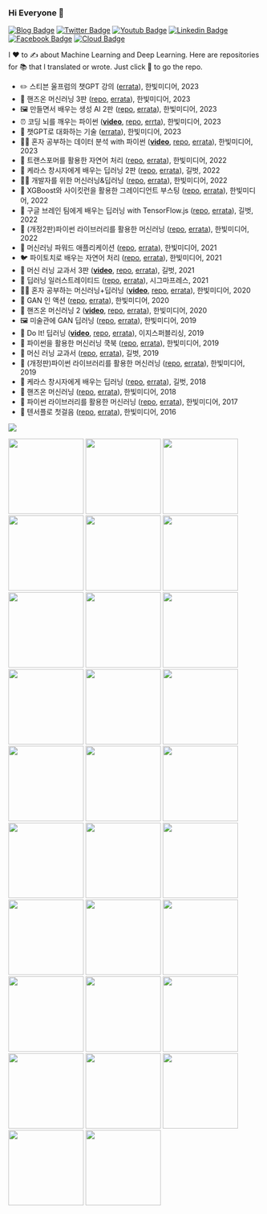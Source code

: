 ### Hi Everyone 👋

[![Blog Badge](https://img.shields.io/badge/-Blog-21759B?style=flat&logo=Wordpress&logoColor=white&link=https://tensorflow.blog/)](https://tensorflow.blog/)
[![Twitter Badge](https://img.shields.io/badge/-Twitter-1DA1F2?style=flat&logo=Twitter&logoColor=white&link=https://twitter.com/hsunpark)](https://twitter.com/hsunpark)
[![Youtub Badge](https://img.shields.io/badge/-Youtube-ff0000?style=flat&logo=Youtube&logoColor=white&link=https://www.youtube.com/c/HaesunPark_ML/)](https://www.youtube.com/c/HaesunPark_ML/)
[![Linkedin Badge](https://img.shields.io/badge/-LinkedIn-brightgreen?style=flat&logo=Linkedin&logoColor=white&link=https://www.linkedin.com/in/haesunpark/)](https://www.linkedin.com/in/haesunpark/) 
[![Facebook Badge](https://img.shields.io/badge/-Facebook-1877f2?style=flat&logo=Facebook&logoColor=white&link=https://www.facebook.com/haesunrpark)](https://www.facebook.com/haesunrpark)
[![Cloud Badge](https://img.shields.io/badge/-Innovator-orange?style=flat&logo=Google-Cloud&logoColor=white&link=https://cloud.google.com/innovators/innovator?profileId=113597477647734204858)](https://developers.google.com/profile/u/haesunpark)

I :heart: to :writing_hand: about Machine Learning and Deep Learning. Here are repositories for :books: that I translated or wrote. Just click :orange_book: to go the repo.

* :pencil2: 스티븐 울프럼의 챗GPT 강의 ([errata](https://tensorflow.blog/wolfram-chatgpt/)), 한빛미디어, 2023
* :lizard: 핸즈온 머신러닝 3판 ([repo](https://github.com/rickiepark/handson-ml3), [errata](https://tensorflow.blog/handson-ml3/)), 한빛미디어, 2023
* :framed_picture: 만들면서 배우는 생성 AI 2판 ([repo](https://github.com/rickiepark/Generative_Deep_Learning_2nd_Edition/), [errata](https://tensorflow.blog/gen-dl-2/)), 한빛미디어, 2023
* :alarm_clock: 코딩 뇌를 깨우는 파이썬 (**[video](https://www.youtube.com/playlist?list=PLJN246lAkhQgfGrerljqqmBhqfhrOniI-)**, [repo](https://github.com/rickiepark/python4daml), [errta](https://tensorflow.blog/python4daml/)), 한빛미디어, 2023
* :moyai: 챗GPT로 대화하는 기술 ([errata](https://tensorflow.blog/gen-ai)), 한빛미디어, 2023
* :woman_student: 혼자 공부하는 데이터 분석 with 파이썬 (**[video](https://www.youtube.com/playlist?list=PLJN246lAkhQjk0b_hLUxLw7W4pc9feRTF)**, [repo](https://bit.ly/hg-da-git), [errata](https://bit.ly/hg-da-home)), 한빛미디어, 2023
* :hugs: 트랜스포머를 활용한 자연어 처리 ([repo](https://bit.ly/transformer-git), [errata](https://bit.ly/transformer-home)), 한빛미디어, 2022
* :unicorn: 케라스 창시자에게 배우는 딥러닝 2판 ([repo](https://github.com/rickiepark/deep-learning-with-python-2nd), [errata](https://tensorflow.blog/kerasdl2/)), 길벗, 2022
* :woman_technologist: 개발자를 위한 머신러닝&딥러닝 ([repo](https://github.com/rickiepark/aiml4coders/), [errata](https://tensorflow.blog/aiml4coders)), 한빛미디어, 2022
* :rocket: XGBoost와 사이킷런을 활용한 그레이디언트 부스팅 ([repo](https://github.com/rickiepark/handson-gb/), [errata](https://tensorflow.blog/handson-gb)), 한빛미디어, 2022
* :rhinoceros: 구글 브레인 팀에게 배우는 딥러닝 with TensorFlow.js ([repo](https://github.com/rickiepark/deep-learning-with-javascript), [errata](https://tensorflow.blog/tfjs)), 길벗, 2022
* :dragon: (개정2판)파이썬 라이브러리를 활용한 머신러닝 ([repo](https://github.com/rickiepark/intro_ml_with_python_2nd_revised), [errata](https://tensorflow.blog/python-ml-2nd-revised/)), 한빛미디어, 2022
* :butterfly: 머신러닝 파워드 애플리케이션 ([repo](https://github.com/rickiepark/ml-powered-applications), [errata](https://tensorflow.blog/mlpa/)), 한빛미디어, 2021
* :bird: 파이토치로 배우는 자연어 처리 ([repo](https://github.com/rickiepark/nlp-with-pytorch/), [errata](https://tensorflow.blog/nlp-with-pytorch/)), 한빛미디어, 2021
* :robot: 머신 러닝 교과서 3판 (**[video](https://www.youtube.com/playlist?list=PLJN246lAkhQiEc-QvvGzUneCWuRnCNKgU)**, [repo](https://github.com/rickiepark/python-machine-learning-book-3rd-edition), [errata](https://tensorflow.blog/python-ml-3/)), 길벗, 2021
* :oyster: 딥러닝 일러스트레이티드 ([repo](https://github.com/rickiepark/dl-illustrated), [errata](https://tensorflow.blog/dl-illustrated/)), 시그마프레스, 2021
* :student: 혼자 공부하는 머신러닝+딥러닝 (**[video](https://www.youtube.com/playlist?list=PLJN246lAkhQjoU0C4v8FgtbjOIXxSs_4Q)**, [repo](https://github.com/rickiepark/hg-mldl), [errata](https://tensorflow.blog/hg-mldl/)), 한빛미디어, 2020
* :dress: GAN 인 액션 ([repo](https://github.com/rickiepark/gans-in-action), [errata](https://tensorflow.blog/gan-in-action/)), 한빛미디어, 2020
* :lizard: 핸즈온 머신러닝 2 (**[video](https://www.youtube.com/playlist?list=PLJN246lAkhQjX3LOdLVnfdFaCbGouEBeb)**, [repo](https://github.com/rickiepark/handson-ml2), [errata](https://tensorflow.blog/handson-ml2/)), 한빛미디어, 2020
* :framed_picture: 미술관에 GAN 딥러닝 ([repo](https://github.com/rickiepark/GDL_code), [errata](https://tensorflow.blog/gdl/)), 한빛미디어, 2019
* :muscle: Do It! 딥러닝 (**[video](https://bit.ly/do-it-dl-video)**, [repo](https://github.com/rickiepark/do-it-dl), [errata](https://tensorflow.blog/do-it-dl/)), 이지스퍼블리싱, 2019
* :parrot: 파이썬을 활용한 머신러닝 쿡북 ([repo](https://github.com/rickiepark/machine-learning-with-python-cookbook), [errata](https://tensorflow.blog/ml-cookbook/)), 한빛미디어, 2019
* :robot: 머신 러닝 교과서 ([repo](https://github.com/rickiepark/python-machine-learning-book-2nd-edition), [errata](https://tensorflow.blog/%EB%A8%B8%EC%8B%A0%EB%9F%AC%EB%8B%9D-%EA%B5%90%EA%B3%BC%EC%84%9C/)), 길벗, 2019
* :dragon: (개정판)파이썬 라이브러리를 활용한 머신러닝 ([repo](https://github.com/rickiepark/introduction_to_ml_with_python), [errata](https://tensorflow.blog/%EA%B0%9C%EC%A0%95%ED%8C%90-%ED%8C%8C%EC%9D%B4%EC%8D%AC-%EB%9D%BC%EC%9D%B4%EB%B8%8C%EB%9F%AC%EB%A6%AC%EB%A5%BC-%ED%99%9C%EC%9A%A9%ED%95%9C-%EB%A8%B8%EC%8B%A0%EB%9F%AC%EB%8B%9D/)), 한빛미디어, 2019
* :unicorn: 케라스 창시자에게 배우는 딥러닝 ([repo](https://github.com/rickiepark/deep-learning-with-python-notebooks), [errata](https://tensorflow.blog/%EC%BC%80%EB%9D%BC%EC%8A%A4-%EC%B0%BD%EC%8B%9C%EC%9E%90%EC%97%90%EA%B2%8C-%EB%B0%B0%EC%9A%B0%EB%8A%94-%EB%94%A5%EB%9F%AC%EB%8B%9D/)), 길벗, 2018
* :lizard: 핸즈온 머신러닝 ([repo](https://github.com/rickiepark/handson-ml), [errata](https://tensorflow.blog/%ED%95%B8%EC%A6%88%EC%98%A8-%EB%A8%B8%EC%8B%A0%EB%9F%AC%EB%8B%9D/)), 한빛미디어, 2018
* :dragon: 파이썬 라이브러리를 활용한 머신러닝 ([repo](https://github.com/rickiepark/introduction_to_ml_with_python/tree/1st_edition), [errata](https://tensorflow.blog/%ED%8C%8C%EC%9D%B4%EC%8D%AC-%EB%9D%BC%EC%9D%B4%EB%B8%8C%EB%9F%AC%EB%A6%AC%EB%A5%BC-%ED%99%9C%EC%9A%A9%ED%95%9C-%EB%A8%B8%EC%8B%A0%EB%9F%AC%EB%8B%9D/)), 한빛미디어, 2017
* :brain: 텐서플로 첫걸음 ([repo](https://github.com/rickiepark/first-steps-with-tensorflow), [errata](https://tensorflow.blog/%ED%85%90%EC%84%9C%ED%94%8C%EB%A1%9C-%EC%B2%AB%EA%B1%B8%EC%9D%8C/)), 한빛미디어, 2016


<a href="https://tensorflow.blog/book-roadmap/" target="_blank"><img src="https://tensorflowkorea.files.wordpress.com/2023/10/tensorflow-blog-1.jpg"></a>


<a href="https://github.com/rickiepark/rickiepark/blob/master/haesun.png"><img src="haesun.png" height="150"></a>
<a href="https://tensorflow.blog/wolfram-chatgpt/"><img src="https://tensorflowkorea.files.wordpress.com/2023/10/ecb197gpteab095ec9d98.jpeg" height="150"></a>
<a href="https://github.com/rickiepark/handson-ml3"><img src="https://tensorflowkorea.files.wordpress.com/2023/09/ed95b8eca688ec98a8-eba8b8ec8ba0eb9faceb8b9d-3ed8c90_ec959eed919ceca780.png" height="150"></a>
<a href="https://github.com/rickiepark/Generative_Deep_Learning_2nd_Edition/"><img src="https://tensorflowkorea.files.wordpress.com/2023/09/eba78ceb93a4eba9b4ec849cebb0b0ec9ab0eb8a94ec839dec84b1ai.jpeg" height="150"></a>
<a href="https://github.com/rickiepark/python4daml"><img src="https://tensorflowkorea.files.wordpress.com/2023/08/8655ff6c434021a80a7ef17d422c2ebc.jpg" height="150"></a>
<a href="https://tensorflow.blog/gen-ai"><img src="https://tensorflowkorea.files.wordpress.com/2023/06/ecb197gpteba19ceb8c80ed9994ed9598eb8a94eab8b0ec88a0.jpeg" height="150"></a>
<a href="https://github.com/rickiepark/hg-da"><img src="https://tensorflowkorea.files.wordpress.com/2022/12/ed98bcec9e90-eab3b5ebb680ed9598eb8a94-eb8db0ec9db4ed84b0-ebb684ec849d-with-ed8c8cec9db4ec8dac_ecbba4ebb284.png" height="150"></a>
<a href="https://github.com/rickiepark/nlp-with-transformers"><img src="https://tensorflowkorea.files.wordpress.com/2022/11/ed919ceca780_ed8ab8eb9e9cec8aa4ed8faceba8b8eba5bced999cec9aa9ed959cec9e90ec97b0ec96b4ecb298eba6ac.png" height="150"></a>
<a href="https://github.com/rickiepark/deep-learning-with-python-2nd/"><img src="https://tensorflowkorea.files.wordpress.com/2022/08/e1848fe185a6e18485e185a1e18489e185b3e1848ee185a1e186bce18489e185b5e1848ce185a1e18483e185b5e186b8e18485e185a5e18482e185b5e186bc2e18491e185a1e186ab_e1848be185a1e18781e18486e185a7e186ab_e18.jpg" height="150"></a>
<a href="https://github.com/rickiepark/aiml4coders/"><img src="https://tensorflowkorea.files.wordpress.com/2022/08/ai_and_ml_for_corders_cover.jpg" height="150"></a>
<a href="https://github.com/rickiepark/handson-gb/"><img src="https://tensorflowkorea.files.wordpress.com/2022/04/e18491e185ade1848ce185b5_xgbooste1848be185aae18489e185a1e1848be185b5e1848fe185b5e186bae18485e185a5e186abe1848be185b3e186afe18492e185aae186afe1848be185ade186bce18492e185a1e186abe18480e185.jpg" height="150"></a>
<a href="https://github.com/rickiepark/deep-learning-with-javascript"><img src="https://tensorflowkorea.files.wordpress.com/2022/03/e18480e185aee18480e185b3e186afe18487e185b3e18485e185a6e1848be185b5e186abe18490e185b5e186b7e1848be185a6e18480e185a6e18487e185a2e1848be185aee18482e185b3e186abe18483e185b5e186b8e18485e185a5-1.jpg" height="150"></a>
<a href="https://github.com/rickiepark/intro_ml_with_python_2nd_revised"><img src="https://tensorflowkorea.files.wordpress.com/2022/02/e18491e185ade1848ce185b5_e18491e185a1e1848be185b5e1848ae185a5e186abe18485e185a1e1848be185b5e18487e185b3e18485e185a5e18485e185b5e18485e185b3e186afe18492e185aae186afe1848be185ade186bce184.jpeg" height="150"></a>
<a href="https://github.com/rickiepark/ml-powered-applications"><img src="https://tensorflowkorea.files.wordpress.com/2021/08/e18491e185ade1848ce185b5_e18486e185a5e18489e185b5e186abe18485e185a5e18482e185b5e186bce18491e185a1e1848be185afe18483e185b3e1848be185a2e18491e185b3e186afe18485e185b5e1848fe185a6e1848be185b-1.jpg" height="150"></a>
<a href="https://github.com/rickiepark/nlp-with-pytorch"><img src="https://tensorflowkorea.files.wordpress.com/2021/05/e18491e185a1e1848be185b5e18490e185a9e1848ee185b5e18485e185a9e18487e185a2e1848be185aee18482e185b3e186abe1848ce185a1e1848be185a7e186abe1848be185a5e1848ee185a5e18485e185b5.jpeg" height="150"></a>
<a href="https://github.com/rickiepark/python-machine-learning-book-3rd-edition"><img src="https://tensorflowkorea.files.wordpress.com/2021/03/e18486e185a5e18489e185b5e186abe18485e185a5e18482e185b5e186bce18480e185ade18480e185aae18489e185a53e18491e185a1e186ab-e1848be185a1e18781e18491e185ade1848ce185b5.png?w=710" height="150"></a>
<a href="https://github.com/rickiepark/dl-illustrated"><img src="https://tensorflowkorea.files.wordpress.com/2021/01/cover-1.jpeg" height="150"></a>
<a href="https://github.com/rickiepark/hg-mldl"><img src="https://tensorflowkorea.files.wordpress.com/2020/12/b2002963743_l.jpg" height="150"></a>
<a href="https://github.com/rickiepark/gans-in-action"><img src="https://i1.wp.com/hanbit.co.kr/data/books/B3137824436_l.jpg" height="150"></a>
<a href="https://github.com/rickiepark/handson-ml2"><img src="https://tensorflowkorea.files.wordpress.com/2020/04/e18492e185a2e186abe1848ce185b3e1848be185a9e186abe18486e185a5e18489e185b5e186abe18485e185a5e18482e185b5e186bc_2e18491e185a1e186ab__cover-2.png" height="150"></a>
<a href="https://github.com/rickiepark/GDL_code"><img src="https://tensorflowkorea.files.wordpress.com/2019/10/x9791162241080.jpg" height="150"></a>
<a href="https://github.com/rickiepark/do-it-dl"><img src="https://tensorflowkorea.files.wordpress.com/2019/08/x9791163031093.jpg" height="150"></a>
<a href="https://github.com/rickiepark/machine-learning-with-python-cookbook"><img src="https://tensorflowkorea.files.wordpress.com/2019/07/x9791162241950.jpg" height="150"></a>
<a href="https://github.com/rickiepark/python-machine-learning-book-2nd-edition"><img src="https://tensorflowkorea.files.wordpress.com/2019/03/x9791160507966.jpg" height="150"></a>
<a href="https://github.com/rickiepark/introduction_to_ml_with_python"><img src="https://tensorflowkorea.files.wordpress.com/2019/03/x9791162241646.jpg" height="150"></a>
<a href="https://github.com/rickiepark/deep-learning-with-python-notebooks"><img src="https://tensorflowkorea.files.wordpress.com/2018/10/keras_dl_b.jpg" height="150"></a>
<a href="https://github.com/rickiepark/handson-ml"><img src="https://tensorflowkorea.files.wordpress.com/2018/04/b9267655530_l.jpg" height="150"></a>
<a href="https://github.com/rickiepark/introduction_to_ml_with_python/tree/1st_edition"><img src="https://tensorflowkorea.files.wordpress.com/2017/06/b6119391002_l.jpg" height="150"></a>
<a href="https://github.com/rickiepark/first-steps-with-tensorflow"><img src="https://tensorflowkorea.files.wordpress.com/2016/08/l.jpg" height="150"></a>

<!--
**rickiepark/rickiepark** is a ✨ _special_ ✨ repository because its `README.md` (this file) appears on your GitHub profile.

Here are some ideas to get you started:

- 🔭 I’m currently working on ...
- 🌱 I’m currently learning ...
- 👯 I’m looking to collaborate on ...
- 🤔 I’m looking for help with ...
- 💬 Ask me about ...
- 📫 How to reach me: ...
- 😄 Pronouns: ...
- ⚡ Fun fact: ...
-->
